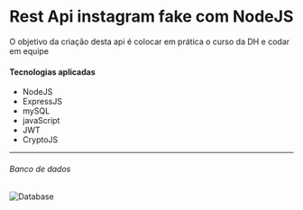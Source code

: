 # Rest Api instagram fake com NodeJS

O objetivo da criação desta api é colocar em prática o curso da DH e codar em equipe

#### Tecnologias aplicadas

- NodeJS
- ExpressJS
- mySQL
- javaScript
- JWT
- CryptoJS

------------

###### Banco de dados

![Database](http://alessandrodev.com/imagens/database.png "Database")


